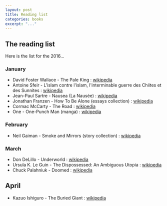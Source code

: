 ```yaml
---
layout: post
title: Reading list
categories: books
excerpt: "..."
---
```


## The reading list

Here is the list for the 2016&#46;&#46;&#46;

### January

- David Foster Wallace - The Pale King : [wikipedia](https://en.wikipedia.org/wiki/The_Pale_King)
- Antoine Sfeir - L'islam contre l'islam, l'interminable guerre des Chiites et des Sunnites : [wikipedia](https://en.wikipedia.org/wiki/Antoine_Sfeir)
- Jean-Paul Sartre - Nausea (La Nausée) : [wikipedia](https://en.wikipedia.org/wiki/Nausea_(novel))
- Jonathan Franzen - How To Be Alone (essays collection) : [wikipedia](https://en.wikipedia.org/wiki/How_to_Be_Alone)
- Cormac McCarty - The Road : [wikipedia](https://en.wikipedia.org/wiki/The_Road)
- One - One-Punch Man (manga) : [wikipedia](https://en.wikipedia.org/wiki/One-Punch_Man)

### February

- Neil Gaiman - Smoke and Mirrors (story collection) : [wikipedia](https://en.wikipedia.org/wiki/Smoke_and_Mirrors_(story_collection))

### March

- Don DeLillo - Underworld : [wikipedia](https://en.wikipedia.org/wiki/Underworld_(DeLillo_novel))
- Ursula K. Le Guin - The Dispossessed: An Ambiguous Utopia : [wikipedia](https://en.wikipedia.org/wiki/The_Dispossessed)
- Chuck Palahniuk - Doomed : [wikipedia](https://en.wikipedia.org/wiki/Doomed_(novel))

## April

- Kazuo Ishiguro - The Buried Giant : [wikipedia](https://en.wikipedia.org/wiki/The_Buried_Giant)
